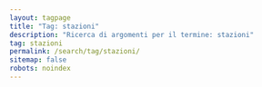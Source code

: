 ```yaml
---
layout: tagpage
title: "Tag: stazioni"
description: "Ricerca di argomenti per il termine: stazioni"
tag: stazioni
permalink: /search/tag/stazioni/
sitemap: false
robots: noindex
---
```

